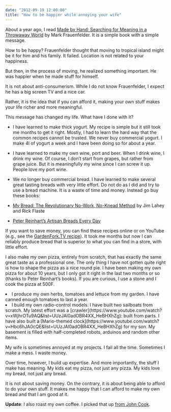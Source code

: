 ```yaml
---
date: "2012-09-19 12:00:00"
title: "How to be happier while annoying your wife"
---
```




About a year ago, I read [Made by Hand: Searching for Meaning in a Throwaway World](https://www.amazon.com/Made-Hand-Searching-Meaning-Throwaway/dp/B004J8HY7Q/) by Mark Frauenfelder. It is a simple book with a simple message.

How to be happy? Frauenfelder thought that moving to tropical island might be it for him and his family. It failed. Location is not related to your happiness.

But then, in the process of moving, he realized something important. He was happier when he made stuff for himself.

It is not about anti-consumerism. While I do not know Frauenfelder, I expect he has a big screen TV and a nice car.

Rather, it is the idea that if you can afford it, making your own stuff makes your life richer and more meaningful.

This message has changed my life. What have I done with it?

- I have learned to make thick yogurt. My recipe is simple but it still took me months to get it right. Mostly, I had to learn the hard way that the common recipes cannot be trusted. We never buy commercial yogurt. I make 4l of yogurt a week and I have been doing so for about a year.
- I have learned to make my own wine, port and beer. When I drink wine, I drink my wine. Of course, I don&rsquo;t start from grapes, but rather from grape juice. But it is meaningfully my wine since I can screw it up. People love my port wine.
- We no longer buy commercial bread. I have learned to make several great tasting breads with very little effort. Do not do as I did and try to use a bread machine. It is a waste of time and money. Instead go buy these books:

- [My Bread: The Revolutionary No-Work, No-Knead Method](https://www.amazon.com/My-Bread-Revolutionary-No-Work-No-Knead/dp/0393066304/) by Jim Lahey and Rick Flaste 
- [Peter Reinhart&rsquo;s Artisan Breads Every Day](https://www.amazon.com/Peter-Reinharts-Artisan-Breads-Every/dp/1580089984/)


If you want to save money, you can find these recipes online or on YouTube (e.g., see the [GardenFork.TV recipe](https://www.youtube.com/watch?v=3_LlSO7YFxE)). It took me months but now I can reliably produce bread that is superior to what you can find in a store, with little effort.

I also make my own pizza, entirely from scratch, that has exactly the same great taste as a professional one. The only thing I have not gotten quite right is how to shape the pizza as a nice round pie. I have been making my own pizza for about 10 years, but I only got it right in the last two months or so (thanks to Peter Reinhart&rsquo;s books). If you are curious, I use a stone and I cook the pizza at 500F.
<li>I produce my own herbs, tomatoes and lettuce from my garden. I have canned enough tomatoes to last a year.
<li>I build my own radio-control models. I have built two sailboats from scratch. My latest effort was a [crawler](https://www.youtube.com/watch?v=xWjhrOTu9AQ&#038;list=UUzJAl0adOBR4XX_HeBHXhZg): built from parts. I have also built a [Mario-themed clock](https://www.youtube.com/watch?v=Hbc6hJA0cQE&#038;list=UUzJAl0adOBR4XX_HeBHXhZg) for my son. My basement is filled with half-completed robots, arduinos and random other items.


My wife is sometimes annoyed at my projects. I fail all the time. Sometimes I make a mess. I waste money.

Over time, however, I build up expertise. And more importantly, the stuff I make has meaning. My kids eat my pizza, not just any pizza. My kids love my bread, not just any bread. 

It is not about saving money. On the contrary, it is about being able to afford to do your own stuff. It makes me happy that I can afford to make my own bread and that I am good at it.

__Update__: I also roast my own coffee. I picked that up [from John Cook](http://www.johndcook.com/blog/2012/08/02/roasting-coffee-beans/).


